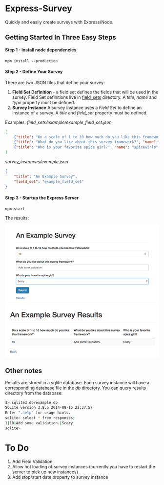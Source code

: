 # Express-Survey

Quickly and easily create surveys with Express/Node.

## Getting Started In Three Easy Steps

#### Step 1 - Install node dependencies

```
npm install --production
```

#### Step 2 - Define Your Survey

There are two JSON files that define your survey:

1. **Field Set Definition** - a field set defines the fields that will be used in the survey. Field Set definitions live in [field_sets](field_sets) directory.  A *title*, *name* and *type* property must be defined.
2. **Survey Instance**  A survey instance uses a *Field Set* to define an instance of a survey.  A *title* and *field_set* property must be defined.

Examples:
*field_sets/example/example_field_set.json*

```json
[
    {"title": "On a scale of 1 to 10 how much do you like this framework?", "name": "scale", "type": "number"},
    {"title": "What do you like about this survey framework?", "name": "likeWhat", "type": "text"},
    {"title": "Who is your favorite spice girl?", "name": "spiceGirls", "type": "select", "options": ["Posh", "Ginger", "Baby", "Scary", "Sporty"]}
]
```

*survey_instances/example.json*

```json
{
    "title": "An Example Survey",
    "field_set": "example_field_set"
}
```
#### Step 3 - Startup the Express Server

```
npm start
```

The results:

![Survey Questions Page](https://raw.githubusercontent.com/jonmbake/screenshots/master/express-survey/example_survey.png)
![Survey Questions Results Page](https://raw.githubusercontent.com/jonmbake/screenshots/master/express-survey/example_survey_results.png)

## Other notes

Results are stored in a sqlite database.  Each survey instance will have a corresponding database file in the *db* directory.  You can query results directory from the database:

```bash
$> sqlite3 db/example.db
SQLite version 3.8.5 2014-08-15 22:37:57
Enter ".help" for usage hints.
sqlite> select * from responses;
1|10|Add some validation.|Scary
sqlite>
```

# To Do

1. Add Field Validation
2. Allow hot loading of survey instances (currently you have to restart the server to pick up new instances)
3. Add stop/start date property to survey instance
